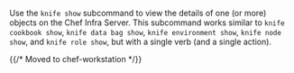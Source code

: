 Use the `knife show` subcommand to view the details of one (or more)
objects on the Chef Infra Server. This subcommand works similar to
`knife cookbook show`, `knife data bag show`, `knife environment show`,
`knife node show`, and `knife role show`, but with a single verb (and a
single action).

{{/* Moved to chef-workstation */}}
